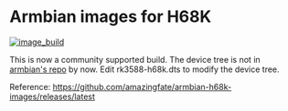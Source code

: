 # Armbian images for H68K
[![image_build](https://github.com/Linkstar-H-series/armbian-h68k-images/workflows/Build/badge.svg)](https://github.com/Linkstar-H-series/armbian-h68k-images/actions/workflows/prepare.yml)

This is now a community supported build. The device tree is not in [armbian's repo](https://github.com/armbian/build) by now. Edit rk3588-h68k.dts to modify the device tree.

Reference: https://github.com/amazingfate/armbian-h68k-images/releases/latest
